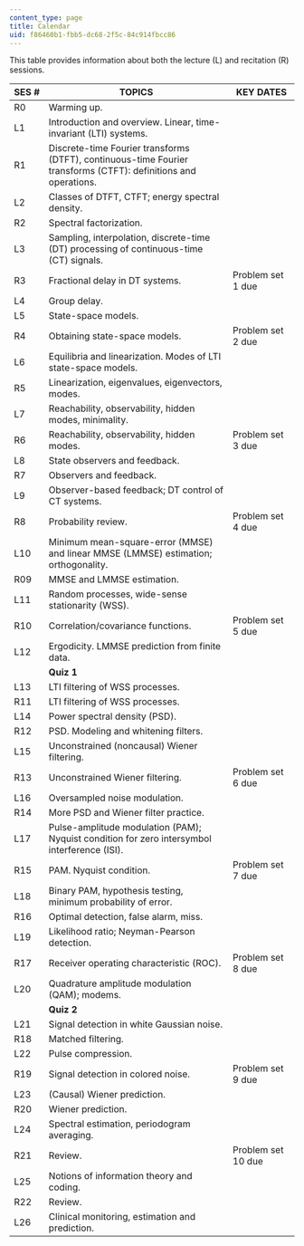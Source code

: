 ```yaml
---
content_type: page
title: Calendar
uid: f86460b1-fbb5-dc68-2f5c-84c914fbcc86
---
```


This table provides information about both the lecture (L) and recitation (R) sessions.

| SES # | TOPICS | KEY DATES |
| --- | --- | --- |
| R0 | Warming up. | &nbsp; |
| L1 | Introduction and overview. Linear, time-invariant (LTI) systems. | &nbsp; |
| R1 | Discrete-time Fourier transforms (DTFT), continuous-time Fourier transforms (CTFT): definitions and operations. | &nbsp; |
| L2 | Classes of DTFT, CTFT; energy spectral density. | &nbsp; |
| R2 | Spectral factorization. | &nbsp; |
| L3 | Sampling, interpolation, discrete-time (DT) processing of continuous-time (CT) signals. | &nbsp; |
| R3 | Fractional delay in DT systems. | Problem set 1 due |
| L4 | Group delay. | &nbsp; |
| L5 | State-space models. | &nbsp; |
| R4 | Obtaining state-space models. | Problem set 2 due |
| L6 | Equilibria and linearization. Modes of LTI state-space models. | &nbsp; |
| R5 | Linearization, eigenvalues, eigenvectors, modes. | &nbsp; |
| L7 | Reachability, observability, hidden modes, minimality. | &nbsp; |
| R6 | Reachability, observability, hidden modes. | Problem set 3 due |
| L8 | State observers and feedback. | &nbsp; |
| R7 | Observers and feedback. | &nbsp; |
| L9 | Observer-based feedback; DT control of CT systems. | &nbsp; |
| R8 | Probability review. | Problem set 4 due |
| L10 | Minimum mean-square-error (MMSE) and linear MMSE (LMMSE) estimation; orthogonality. | &nbsp; |
| R09 | MMSE and LMMSE estimation. | &nbsp; |
| L11 | Random processes, wide-sense stationarity (WSS). | &nbsp; |
| R10 | Correlation/covariance functions. | Problem set 5 due |
| L12 | Ergodicity. LMMSE prediction from finite data. | &nbsp; |
| &nbsp; | **Quiz 1** | &nbsp; |
| L13 | LTI filtering of WSS processes. | &nbsp; |
| R11 | LTI filtering of WSS processes. | &nbsp; |
| L14 | Power spectral density (PSD). | &nbsp; |
| R12 | PSD. Modeling and whitening filters. | &nbsp; |
| L15 | Unconstrained (noncausal) Wiener filtering. | &nbsp; |
| R13 | Unconstrained Wiener filtering. | Problem set 6 due |
| L16 | Oversampled noise modulation. | &nbsp; |
| R14 | More PSD and Wiener filter practice. | &nbsp; |
| L17 | Pulse-amplitude modulation (PAM); Nyquist condition for zero intersymbol interference (ISI). | &nbsp; |
| R15 | PAM. Nyquist condition. | Problem set 7 due |
| L18 | Binary PAM, hypothesis testing, minimum probability of error. | &nbsp; |
| R16 | Optimal detection, false alarm, miss. | &nbsp; |
| L19 | Likelihood ratio; Neyman-Pearson detection. | &nbsp; |
| R17 | Receiver operating characteristic (ROC). | Problem set 8 due |
| L20 | Quadrature amplitude modulation (QAM); modems. | &nbsp; |
| &nbsp; | **Quiz 2** | &nbsp; |
| L21 | Signal detection in white Gaussian noise. | &nbsp; |
| R18 | Matched filtering. | &nbsp; |
| L22 | Pulse compression. | &nbsp; |
| R19 | Signal detection in colored noise. | Problem set 9 due |
| L23 | (Causal) Wiener prediction. | &nbsp; |
| R20 | Wiener prediction. | &nbsp; |
| L24 | Spectral estimation, periodogram averaging. | &nbsp; |
| R21 | Review. | Problem set 10 due |
| L25 | Notions of information theory and coding. | &nbsp; |
| R22 | Review. | &nbsp; |
| L26 | Clinical monitoring, estimation and prediction. |